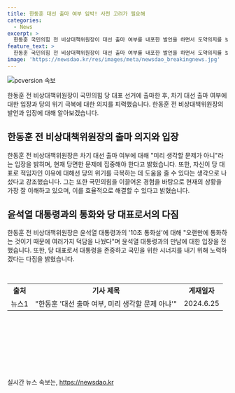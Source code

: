 ```yaml
---
title: 한동훈 대선 출마 여부 임박! 사전 고려가 필요해
categories:
  - News
excerpt: >
  한동훈 국민의힘 전 비상대책위원장이 대선 출마 여부를 내포한 발언을 하면서 도약의지를 보였다. 그는 당의 위기를 극복할 수 있는 미션을 강조하며 당 대표로서 국민을 위한 시너지를 키우겠다고 강조했다. 또한 윤석열 대통령과의 통화설에 대해 유머 감각을 나타내며 대통령을 존중하겠다는 의지를 드러냈다. 한동훈 전 위원장의 당내 위기 극복과 국민을 위한 리더십에 대한 강력한 의지가 돋보이는 발언이었다.
feature_text: >
  한동훈 국민의힘 전 비상대책위원장이 대선 출마 여부를 내포한 발언을 하면서 도약의지를 보였다. 그는 당의 위기를 극복할 수 있는 미션을 강조하며 당 대표로서 국민을 위한 시너지를 키우겠다고 강조했다. 또한 윤석열 대통령과의 통화설에 대해 유머 감각을 나타내며 대통령을 존중하겠다는 의지를 드러냈다. 한동훈 전 위원장의 당내 위기 극복과 국민을 위한 리더십에 대한 강력한 의지가 돋보이는 발언이었다.
image: 'https://newsdao.kr/res/images/meta/newsdao_breakingnews.jpg'
---
```


<p><img src="https://newsdao.kr/res/images/meta/newsdao_breakingnews.jpg" alt="pcversion 속보" /></p>

<p>한동훈 전 비상대책위원장이 국민의힘 당 대표 선거에 출마한 후, 차기 대선 출마 여부에 대한 입장과 당의 위기 극복에 대한 의지를 피력했습니다. 한동훈 전 비상대책위원장의 발언과 입장에 대해 알아보겠습니다.</p>

<h2 data-ke-size="size26">한동훈 전 비상대책위원장의 출마 의지와 입장</h2>

<p data-ke-size="size16">한동훈 전 비상대책위원장은 차기 대선 출마 여부에 대해 "미리 생각할 문제가 아니"라는 입장을 밝히며, 현재 당면한 문제에 집중해야 한다고 밝혔습니다. 또한, 자신이 당 대표로 적임자인 이유에 대해선 당의 위기를 극복하는 데 도움을 줄 수 있다는 생각으로 나섰다고 강조했습니다. 그는 또한 국민의힘을 이끌어온 경험을 바탕으로 현재의 상황을 가장 잘 이해하고 있으며, 이를 효율적으로 해결할 수 있다고 밝혔습니다.</p>

<h2 data-ke-size="size26">윤석열 대통령과의 통화와 당 대표로서의 다짐</h2>

<p data-ke-size="size16">한동훈 전 비상대책위원장은 윤석열 대통령과의 '10초 통화설'에 대해 "오랜만에 통화하는 것이기 때문에 여러가지 덕담을 나눴다"며 윤석열 대통령과의 만남에 대한 입장을 전했습니다. 또한, 당 대표로서 대통령을 존중하고 국민을 위한 시너지를 내기 위해 노력하겠다는 다짐을 밝혔습니다.</p>

<p data-ke-size="size16">&nbsp;</p>

<table style="width: 650px; height: 198px;" border="0">
<tbody>
<tr>
<td style="text-align: center; height: 17px;"><b>출처</b></td>
<td style="text-align: center; height: 17px;"><b>기사 제목</b></td>
<td style="text-align: center; height: 17px;"><b>게재일자</b></td>
</tr>
<tr>
<td style="text-align: center; height: 17px;">뉴스1</td>
<td style="text-align: center; height: 17px;">"한동훈 '대선 출마 여부, 미리 생각할 문제 아냐'"</td>
<td style="text-align: center; height: 17px;">2024.6.25</td>
</tr>
</tbody>
</table>

<p data-ke-size="size16"></p>
실시간 뉴스 속보는, <a href="https://newsdao.kr" rel="dofollow">https://newsdao.kr</a>


